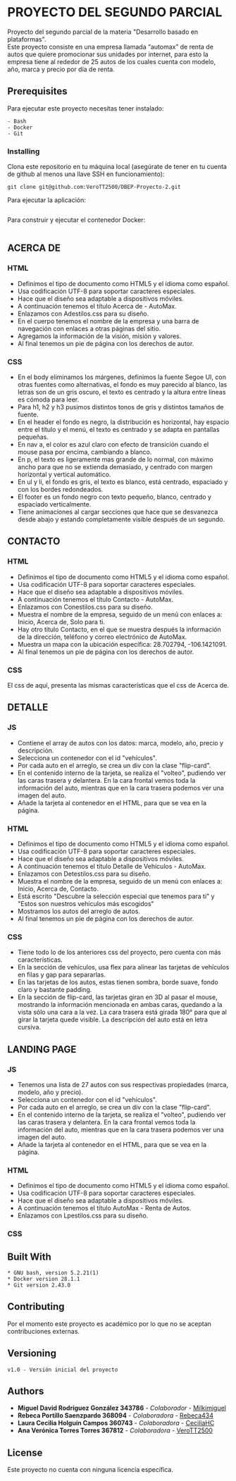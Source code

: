 # PROYECTO DEL SEGUNDO PARCIAL
Proyecto del segundo parcial de la materia "Desarrollo basado en plataformas".  
Este proyecto consiste en una empresa llamada “automax” de renta de autos que quiere promocionar sus unidades por internet, para esto la empresa tiene al rededor de 25 autos de los cuales cuenta con modelo, año, marca y precio por día de renta.  
## Prerequisites
Para ejecutar este proyecto necesitas tener instalado:
```
- Bash
- Docker
- Git
```
### Installing
Clona este repositorio en tu máquina local (asegúrate de tener en tu cuenta de github al menos una llave SSH en funcionamiento):
```
git clone git@github.com:VeroTT2500/DBEP-Proyecto-2.git
```
Para ejecutar la aplicación:
```

```
Para construir y ejecutar el contenedor Docker:
```

```
## ACERCA DE
### HTML
* Definimos el tipo de documento como HTML5 y el idioma como español.
* Usa codificación UTF-8 para soportar caracteres especiales.
* Hace que el diseño sea adaptable a dispositivos móviles.
* A continuación tenemos el título Acerca de - AutoMax.
* Enlazamos con Adestilos.css para su diseño.
* En el cuerpo tenemos el nombre de la empresa y una barra de navegación con enlaces a otras páginas del sitio.
* Agregamos la información de la visión, misión y valores.
* Al final tenemos un pie de página con los derechos de autor.
### CSS
* En el body eliminamos los márgenes, definimos la fuente Segoe UI, con otras fuentes como alternativas, el fondo es muy parecido al blanco, las letras son de un gris oscuro, el texto es centrado y la altura entre líneas es cómoda para leer.
* Para h1, h2 y h3 pusimos distintos tonos de gris y distintos tamaños de fuente.
* En el header el fondo es negro, la distribución es horizontal, hay espacio entre el título y el menú, el texto es centrado y se adapta en pantallas pequeñas.
* En nav a, el color es azul claro con efecto de transición cuando el mouse pasa por encima, cambiando a blanco.
* En p, el texto es ligeramente mas grande de lo normal, con máximo ancho para que no se extienda demasiado, y centrado con margen horizontal y vertical automático.
* En ul y li, el fondo es gris, el texto es blanco, está centrado, espaciado y con los bordes redondeados.
* El footer es un fondo negro con texto pequeño, blanco, centrado y espaciado verticalmente.
* Tiene animaciones al cargar secciones que hace que se desvanezca desde abajo y estando completamente visible después de un segundo.
## CONTACTO
### HTML
* Definimos el tipo de documento como HTML5 y el idioma como español.
* Usa codificación UTF-8 para soportar caracteres especiales.
* Hace que el diseño sea adaptable a dispositivos móviles.
* A continuación tenemos el título Contacto - AutoMax.
* Enlazamos con Conestilos.css para su diseño.
* Muestra el nombre de la empresa, seguido de un menú con enlaces a: Inicio, Acerca de, Solo para ti.
* Hay otro título Contacto, en el que se muestra después la información de la dirección, teléfono y correo electrónico de AutoMax.
* Muestra un mapa con la ubicación específica: 28.702794, -106.1421091.
* Al final tenemos un pie de página con los derechos de autor.
### CSS
El css de aquí, presenta las mismas características que el css de Acerca de.
## DETALLE
### JS
* Contiene el array de autos con los datos: marca, modelo, año, precio y descripción.
* Selecciona un contenedor con el id "vehículos".
* Por cada auto en el arreglo, se crea un div con la clase "flip-card".
* En el contenido interno de la tarjeta, se realiza el "volteo", pudiendo ver las caras trasera y delantera. En la cara frontal vemos toda la información del auto, mientras que en la cara trasera podemos ver una imagen del auto.
* Añade la tarjeta al contenedor en el HTML, para que se vea en la página.
### HTML
* Definimos el tipo de documento como HTML5 y el idioma como español.
* Usa codificación UTF-8 para soportar caracteres especiales.
* Hace que el diseño sea adaptable a dispositivos móviles.
* A continuación tenemos el título Detalle de Vehículos - AutoMax.
* Enlazamos con Detestilos.css para su diseño.
* Muestra el nombre de la empresa, seguido de un menú con enlaces a: Inicio, Acerca de, Contacto.
* Está escrito "Descubre la selección especial que tenemos para ti" y "Estos son nuestros vehículos más escogidos"
* Mostramos los autos del arreglo de autos.
* Al final tenemos un pie de página con los derechos de autor.
### CSS
* Tiene todo lo de los anteriores css del proyecto, pero cuenta con más características.
* En la sección de vehículos, usa flex para alinear las tarjetas de vehículos en filas y gap para separarlas.
* En las tarjetas de los autos, estas tienen sombra, borde suave, fondo claro y bastante padding.
* En la sección de flip-card, las tarjetas giran en 3D al pasar el mouse, mostrando la información mencionada en ambas caras, quedando a la vista sólo una cara a la vez. La cara trasera está girada 180° para que al girar la tarjeta quede visible. La descripción del auto está en letra cursiva.
## LANDING PAGE
### JS
* Tenemos una lista de 27 autos con sus respectivas propiedades (marca, modelo, año y precio).
* Selecciona un contenedor con el id "vehículos".
* Por cada auto en el arreglo, se crea un div con la clase "flip-card".
* En el contenido interno de la tarjeta, se realiza el "volteo", pudiendo ver las caras trasera y delantera. En la cara frontal vemos toda la información del auto, mientras que en la cara trasera podemos ver una imagen del auto.
* Añade la tarjeta al contenedor en el HTML, para que se vea en la página.
### HTML
* Definimos el tipo de documento como HTML5 y el idioma como español.
* Usa codificación UTF-8 para soportar caracteres especiales.
* Hace que el diseño sea adaptable a dispositivos móviles.
* A continuación tenemos el título AutoMax - Renta de Autos.
* Enlazamos con Lpestilos.css para su diseño.
### CSS
## Built With
```
* GNU bash, version 5.2.21(1)
* Docker version 28.1.1
* Git version 2.43.0
```
## Contributing
Por el momento este proyecto es académico por lo que no se aceptan contribuciones externas.
## Versioning
```
v1.0 - Versión inicial del proyecto
```
## Authors
* **Miguel David Rodríguez González 343786** - *Colaborador* - [Milkimiguel](https://github.com/Milkimiguel)
* **Rebeca Portillo Saenzpardo 368094** - *Colaboradora* - [Rebeca434](https://github.com/Rebeca434)
* **Laura Cecilia Holguín Campos 360743** - *Colaboradora* - [CeciliaHC](https://github.com/CeciliaHC)
* **Ana Verónica Torres Torres 367812** - *Colaboradora* - [VeroTT2500](https://github.com/VeroTT2500)
## License
Este proyecto no cuenta con ninguna licencia específica.
